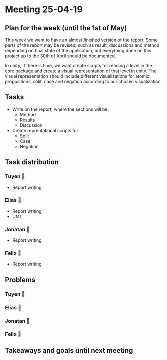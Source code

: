 # Meeting 25-04-19

## Plan for the week (until the 1st of May)

This week we want to have an almost finished version of the report. Some parts of the report may be revised, such as result, discussions and method depending on final state of the application, but everything done on this project up to the 30th of April should be documented.

In unity, if there is time, we want create scripts for reading a level in the core package and create a visual representation of that level in unity. The visual representation should include different visualizations for atomic propositions, split, case and negation according to our chosen visualization.

## Tasks

- Write on the report, where the sections will be:
  - Method
  - Results
  - Discussion
- Create reprentational scripts for
  - Split
  - Case
  - Negation

## Task distribution

### Tuyen 🤩

- Report writing

### Elias 🤪

- Report writing
- UML

### Jonatan 🥳

- Report writing

### Felix 🤔

- Report writing



## Problems

### Tuyen 🤩

### Elias 🤪

### Jonatan 🥳

### Felix 🤔

## Takeaways and goals until next meeting
